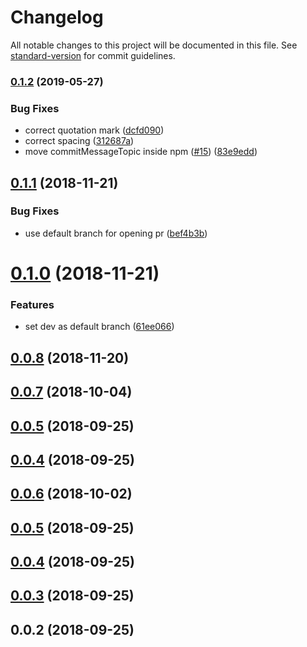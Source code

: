# Changelog

All notable changes to this project will be documented in this file. See [standard-version](https://github.com/conventional-changelog/standard-version) for commit guidelines.

### [0.1.2](https://github.com/nuxt/renovate-config-nuxt/compare/v0.1.1...v0.1.2) (2019-05-27)


### Bug Fixes

* correct quotation mark ([dcfd090](https://github.com/nuxt/renovate-config-nuxt/commit/dcfd090))
* correct spacing ([312687a](https://github.com/nuxt/renovate-config-nuxt/commit/312687a))
* move commitMessageTopic inside npm ([#15](https://github.com/nuxt/renovate-config-nuxt/issues/15)) ([83e9edd](https://github.com/nuxt/renovate-config-nuxt/commit/83e9edd))



<a name="0.1.1"></a>
## [0.1.1](https://github.com/nuxt/renovate-config-nuxt/compare/v0.1.0...v0.1.1) (2018-11-21)


### Bug Fixes

* use default branch for opening pr ([bef4b3b](https://github.com/nuxt/renovate-config-nuxt/commit/bef4b3b))



<a name="0.1.0"></a>
# [0.1.0](https://github.com/nuxt/renovate-config-nuxt/compare/v0.0.8...v0.1.0) (2018-11-21)


### Features

* set dev as default branch ([61ee066](https://github.com/nuxt/renovate-config-nuxt/commit/61ee066))



<a name="0.0.8"></a>
## [0.0.8](https://github.com/nuxt/renovate-config-nuxt/compare/v0.0.7...v0.0.8) (2018-11-20)



<a name="0.0.7"></a>
## [0.0.7](https://github.com/nuxt/renovate-config-nuxt/compare/v0.0.6...v0.0.7) (2018-10-04)



<a name="0.0.5"></a>
## [0.0.5](https://github.com/nuxt/renovate-config-nuxt/compare/v0.0.4...v0.0.5) (2018-09-25)



<a name="0.0.4"></a>
## [0.0.4](https://github.com/nuxt/renovate-config-nuxt/compare/v0.0.3...v0.0.4) (2018-09-25)



<a name="0.0.6"></a>
## [0.0.6](https://github.com/nuxt/renovate-config-nuxt/compare/v0.0.3...v0.0.6) (2018-10-02)



<a name="0.0.5"></a>
## [0.0.5](https://github.com/nuxt/renovate-config-nuxt/compare/v0.0.4...v0.0.5) (2018-09-25)



<a name="0.0.4"></a>
## [0.0.4](https://github.com/nuxt/renovate-config-nuxt/compare/v0.0.3...v0.0.4) (2018-09-25)



<a name="0.0.3"></a>
## [0.0.3](https://github.com/nuxt/renovate-config-nuxt/compare/v0.0.2...v0.0.3) (2018-09-25)



<a name="0.0.2"></a>
## 0.0.2 (2018-09-25)
